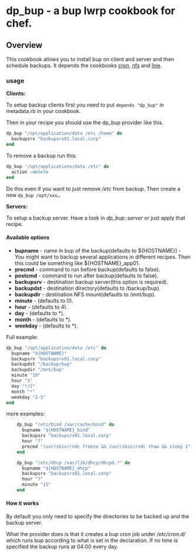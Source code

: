 # dp_bup - a bup lwrp cookbook for chef.

## Overview
This cookbook allows you to install bup on client and server and then schedule backups.
It depends the cookbooks [cron](https://github.com/opscode-cookbooks/cron), [nfs](https://github.com/atomic-penguin/cookbook-nfs) and [line](https://github.com/someara/line-cookbook).

### usage
**Clients:**

To setup backup clients first you need to put `depends "dp_bup"` in metadata.rb in your cookbook.

Then in your recipe you should use the dp_bup provider like this.

```ruby
dp_bup "/opt/application/data /etc /home" do
  backupsrv "backupsrv01.local.corp"
end
```

To remove a backup run this:

```ruby
dp_bup "/opt/applications/data /etc" do
  action :delete
end
```

Do this even if you want to just remove */etc* from backup. Then create a new `dp_bup /opt/xxx…`

**Servers:**

To setup a backup server. Have a look in *dp_bup::server* or just apply that recipe.

#### Available options
* **bupname** - name in bup of the backup(defaults to ${HOSTNAME}) - You might want to backup several applications in different recipes. Then this could be something like ${HOSTNAME}_app01.
* **precmd** - command to run before backup(defaults to false).
* **postcmd** - command to run after backup(defaults to false).
* **backupsrv** - destination backup server(this option is required).
* **backupdst** - destination directory(defaults to /backup/bup).
* **backupdir** - destination NFS mount(defaults to /mnt/bup).
* **minute** - (defaults to 0).
* **hour** - (defaults to 4).
* **day** - (defaults to *).
* **month** - (defaults to *).
* **weekday** - (defaults to *).

Full example:

```ruby
dp_bup "/opt/application/data /etc" do
  bupname "${HOSTNAME}"
  backupsrv "backupsrv01.local.corp"
  backupdst "/backup/bup"
  backupdir "/mnt/bup"
  minute "10"
  hour "3"
  day "*/2"
  month "*"
  weekday "1-5"
end
```

more examples:

```ruby
	dp_bup "/etc/bind /var/cache/bind" do
	  bupname "${HOSTNAME}_bind"
	  backupsrv "backupsrv01.local.corp"
	  hour "7"
	  precmd "/usr/sbin/rndc freeze && /usr/sbin/rndc thaw && sleep 1"
	end
```

```ruby
	dp_bup "/etc/dhcp /var/lib/dhcp/dhcpd.*" do
	  bupname "${HOSTNAME}_dhcp"
	  backupsrv "backupsrv01.local.corp"
	  hour "7"
	  minute "15"
	end
```

#### How it works
By default you only need to specify the directories to be backed up and the backup server.

What the provider does is that it creates a bup cron job under */etc/cron.d/* which runs bup according to what is set in the declaration. If no time is specified the backup runs at 04:00 every day.
